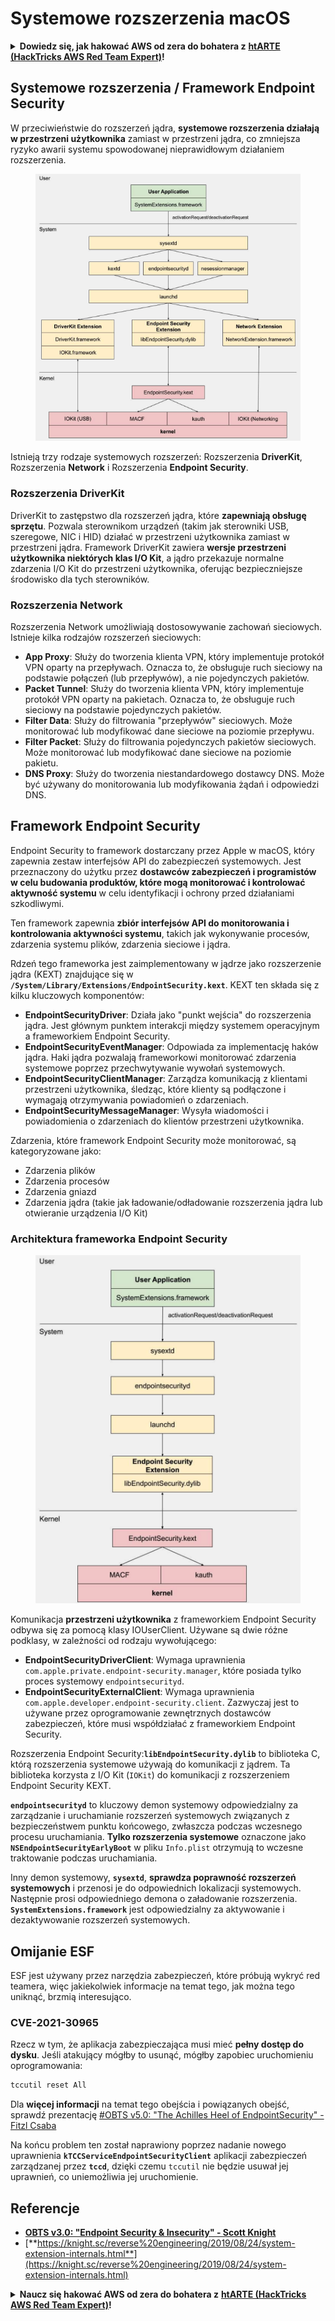 # Systemowe rozszerzenia macOS

<details>

<summary><strong>Dowiedz się, jak hakować AWS od zera do bohatera z</strong> <a href="https://training.hacktricks.xyz/courses/arte"><strong>htARTE (HackTricks AWS Red Team Expert)</strong></a><strong>!</strong></summary>

Inne sposoby wsparcia HackTricks:

* Jeśli chcesz zobaczyć swoją **firmę reklamowaną w HackTricks** lub **pobrać HackTricks w formacie PDF**, sprawdź [**PLAN SUBSKRYPCJI**](https://github.com/sponsors/carlospolop)!
* Zdobądź [**oficjalne gadżety PEASS & HackTricks**](https://peass.creator-spring.com)
* Odkryj [**Rodzinę PEASS**](https://opensea.io/collection/the-peass-family), naszą kolekcję ekskluzywnych [**NFT**](https://opensea.io/collection/the-peass-family)
* **Dołącz do** 💬 [**grupy Discord**](https://discord.gg/hRep4RUj7f) lub [**grupy telegramowej**](https://t.me/peass) lub **śledź** nas na **Twitterze** 🐦 [**@carlospolopm**](https://twitter.com/hacktricks_live)**.**
* **Podziel się swoimi sztuczkami hakerskimi, przesyłając PR-y do** [**HackTricks**](https://github.com/carlospolop/hacktricks) i [**HackTricks Cloud**](https://github.com/carlospolop/hacktricks-cloud) repozytoriów GitHub.

</details>

## Systemowe rozszerzenia / Framework Endpoint Security

W przeciwieństwie do rozszerzeń jądra, **systemowe rozszerzenia działają w przestrzeni użytkownika** zamiast w przestrzeni jądra, co zmniejsza ryzyko awarii systemu spowodowanej nieprawidłowym działaniem rozszerzenia.

<figure><img src="../../../.gitbook/assets/image (1) (3) (1) (1).png" alt="https://knight.sc/images/system-extension-internals-1.png"><figcaption></figcaption></figure>

Istnieją trzy rodzaje systemowych rozszerzeń: Rozszerzenia **DriverKit**, Rozszerzenia **Network** i Rozszerzenia **Endpoint Security**.

### **Rozszerzenia DriverKit**

DriverKit to zastępstwo dla rozszerzeń jądra, które **zapewniają obsługę sprzętu**. Pozwala sterownikom urządzeń (takim jak sterowniki USB, szeregowe, NIC i HID) działać w przestrzeni użytkownika zamiast w przestrzeni jądra. Framework DriverKit zawiera **wersje przestrzeni użytkownika niektórych klas I/O Kit**, a jądro przekazuje normalne zdarzenia I/O Kit do przestrzeni użytkownika, oferując bezpieczniejsze środowisko dla tych sterowników.

### **Rozszerzenia Network**

Rozszerzenia Network umożliwiają dostosowywanie zachowań sieciowych. Istnieje kilka rodzajów rozszerzeń sieciowych:

* **App Proxy**: Służy do tworzenia klienta VPN, który implementuje protokół VPN oparty na przepływach. Oznacza to, że obsługuje ruch sieciowy na podstawie połączeń (lub przepływów), a nie pojedynczych pakietów.
* **Packet Tunnel**: Służy do tworzenia klienta VPN, który implementuje protokół VPN oparty na pakietach. Oznacza to, że obsługuje ruch sieciowy na podstawie pojedynczych pakietów.
* **Filter Data**: Służy do filtrowania "przepływów" sieciowych. Może monitorować lub modyfikować dane sieciowe na poziomie przepływu.
* **Filter Packet**: Służy do filtrowania pojedynczych pakietów sieciowych. Może monitorować lub modyfikować dane sieciowe na poziomie pakietu.
* **DNS Proxy**: Służy do tworzenia niestandardowego dostawcy DNS. Może być używany do monitorowania lub modyfikowania żądań i odpowiedzi DNS.

## Framework Endpoint Security

Endpoint Security to framework dostarczany przez Apple w macOS, który zapewnia zestaw interfejsów API do zabezpieczeń systemowych. Jest przeznaczony do użytku przez **dostawców zabezpieczeń i programistów w celu budowania produktów, które mogą monitorować i kontrolować aktywność systemu** w celu identyfikacji i ochrony przed działaniami szkodliwymi.

Ten framework zapewnia **zbiór interfejsów API do monitorowania i kontrolowania aktywności systemu**, takich jak wykonywanie procesów, zdarzenia systemu plików, zdarzenia sieciowe i jądra.

Rdzeń tego frameworka jest zaimplementowany w jądrze jako rozszerzenie jądra (KEXT) znajdujące się w **`/System/Library/Extensions/EndpointSecurity.kext`**. KEXT ten składa się z kilku kluczowych komponentów:

* **EndpointSecurityDriver**: Działa jako "punkt wejścia" do rozszerzenia jądra. Jest głównym punktem interakcji między systemem operacyjnym a frameworkiem Endpoint Security.
* **EndpointSecurityEventManager**: Odpowiada za implementację haków jądra. Haki jądra pozwalają frameworkowi monitorować zdarzenia systemowe poprzez przechwytywanie wywołań systemowych.
* **EndpointSecurityClientManager**: Zarządza komunikacją z klientami przestrzeni użytkownika, śledząc, które klienty są podłączone i wymagają otrzymywania powiadomień o zdarzeniach.
* **EndpointSecurityMessageManager**: Wysyła wiadomości i powiadomienia o zdarzeniach do klientów przestrzeni użytkownika.

Zdarzenia, które framework Endpoint Security może monitorować, są kategoryzowane jako:

* Zdarzenia plików
* Zdarzenia procesów
* Zdarzenia gniazd
* Zdarzenia jądra (takie jak ładowanie/odładowanie rozszerzenia jądra lub otwieranie urządzenia I/O Kit)

### Architektura frameworka Endpoint Security

<figure><img src="../../../.gitbook/assets/image (3) (8).png" alt="https://www.youtube.com/watch?v=jaVkpM1UqOs"><figcaption></figcaption></figure>

Komunikacja **przestrzeni użytkownika** z frameworkiem Endpoint Security odbywa się za pomocą klasy IOUserClient. Używane są dwie różne podklasy, w zależności od rodzaju wywołującego:

* **EndpointSecurityDriverClient**: Wymaga uprawnienia `com.apple.private.endpoint-security.manager`, które posiada tylko proces systemowy `endpointsecurityd`.
* **EndpointSecurityExternalClient**: Wymaga uprawnienia `com.apple.developer.endpoint-security.client`. Zazwyczaj jest to używane przez oprogramowanie zewnętrznych dostawców zabezpieczeń, które musi współdziałać z frameworkiem Endpoint Security.

Rozszerzenia Endpoint Security:**`libEndpointSecurity.dylib`** to biblioteka C, którą rozszerzenia systemowe używają do komunikacji z jądrem. Ta biblioteka korzysta z I/O Kit (`IOKit`) do komunikacji z rozszerzeniem Endpoint Security KEXT.

**`endpointsecurityd`** to kluczowy demon systemowy odpowiedzialny za zarządzanie i uruchamianie rozszerzeń systemowych związanych z bezpieczeństwem punktu końcowego, zwłaszcza podczas wczesnego procesu uruchamiania. **Tylko rozszerzenia systemowe** oznaczone jako **`NSEndpointSecurityEarlyBoot`** w pliku `Info.plist` otrzymują to wczesne traktowanie podczas uruchamiania.

Inny demon systemowy, **`sysextd`**, **sprawdza poprawność rozszerzeń systemowych** i przenosi je do odpowiednich lokalizacji systemowych. Następnie prosi odpowiedniego demona o załadowanie rozszerzenia. **`SystemExtensions.framework`** jest odpowiedzialny za aktywowanie i dezaktywowanie rozszerzeń systemowych.

## Omijanie ESF

ESF jest używany przez narzędzia zabezpieczeń, które próbują wykryć red teamera, więc jakiekolwiek informacje na temat tego, jak można tego uniknąć, brzmią interesująco.

### CVE-2021-30965

Rzecz w tym, że aplikacja zabezpieczająca musi mieć **pełny dostęp do dysku**. Jeśli atakujący mógłby to usunąć, mógłby zapobiec uruchomieniu oprogramowania:
```bash
tccutil reset All
```
Dla **więcej informacji** na temat tego obejścia i powiązanych obejść, sprawdź prezentację [#OBTS v5.0: "The Achilles Heel of EndpointSecurity" - Fitzl Csaba](https://www.youtube.com/watch?v=lQO7tvNCoTI)

Na końcu problem ten został naprawiony poprzez nadanie nowego uprawnienia **`kTCCServiceEndpointSecurityClient`** aplikacji zabezpieczeń zarządzanej przez **`tccd`**, dzięki czemu `tccutil` nie będzie usuwał jej uprawnień, co uniemożliwia jej uruchomienie.

## Referencje

* [**OBTS v3.0: "Endpoint Security & Insecurity" - Scott Knight**](https://www.youtube.com/watch?v=jaVkpM1UqOs)
* [**https://knight.sc/reverse%20engineering/2019/08/24/system-extension-internals.html**](https://knight.sc/reverse%20engineering/2019/08/24/system-extension-internals.html)

<details>

<summary><strong>Naucz się hakować AWS od zera do bohatera z</strong> <a href="https://training.hacktricks.xyz/courses/arte"><strong>htARTE (HackTricks AWS Red Team Expert)</strong></a><strong>!</strong></summary>

Inne sposoby wsparcia HackTricks:

* Jeśli chcesz zobaczyć swoją **firmę reklamowaną w HackTricks** lub **pobrać HackTricks w formacie PDF**, sprawdź [**PLAN SUBSKRYPCJI**](https://github.com/sponsors/carlospolop)!
* Zdobądź [**oficjalne gadżety PEASS & HackTricks**](https://peass.creator-spring.com)
* Odkryj [**Rodzinę PEASS**](https://opensea.io/collection/the-peass-family), naszą kolekcję ekskluzywnych [**NFT**](https://opensea.io/collection/the-peass-family)
* **Dołącz do** 💬 [**grupy Discord**](https://discord.gg/hRep4RUj7f) lub [**grupy telegramowej**](https://t.me/peass) lub **śledź** nas na **Twitterze** 🐦 [**@carlospolopm**](https://twitter.com/hacktricks_live)**.**
* **Podziel się swoimi sztuczkami hakerskimi, przesyłając PR-y do** [**HackTricks**](https://github.com/carlospolop/hacktricks) i [**HackTricks Cloud**](https://github.com/carlospolop/hacktricks-cloud) github repos.

</details>
